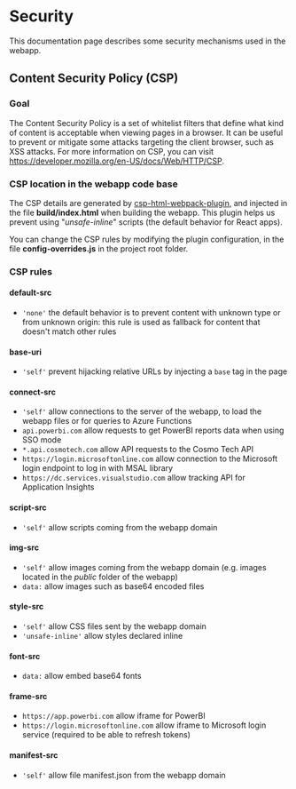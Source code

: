 # Security

This documentation page describes some security mechanisms used in the webapp.

## Content Security Policy (CSP)

### Goal

The Content Security Policy is a set of whitelist filters that define what kind of content is acceptable when viewing pages in a browser. It can be useful to prevent or mitigate some attacks targeting the client browser, such as XSS attacks. For more information on CSP, you can visit https://developer.mozilla.org/en-US/docs/Web/HTTP/CSP.

### CSP location in the webapp code base

The CSP details are generated by [csp-html-webpack-plugin](https://github.com/slackhq/csp-html-webpack-plugin), and injected in the file **build/index.html** when building the webapp. This plugin helps us prevent using "_unsafe-inline_" scripts (the default behavior for React apps).

You can change the CSP rules by modifying the plugin configuration, in the file **config-overrides.js** in the project root folder.

### CSP rules

#### default-src

- `'none'` the default behavior is to prevent content with unknown type or from unknown origin: this rule is used as fallback for content that doesn't match other rules

#### base-uri

- `'self'` prevent hijacking relative URLs by injecting a `base` tag in the page

#### connect-src

- `'self'` allow connections to the server of the webapp, to load the webapp files or for queries to Azure Functions
- `api.powerbi.com` allow requests to get PowerBI reports data when using SSO mode
- `*.api.cosmotech.com` allow API requests to the Cosmo Tech API
- `https://login.microsoftonline.com` allow connection to the Microsoft login endpoint to log in with MSAL library
- `https://dc.services.visualstudio.com` allow tracking API for Application Insights

#### script-src

- `'self'` allow scripts coming from the webapp domain

#### img-src

- `'self'` allow images coming from the webapp domain (e.g. images located in the _public_ folder of the webapp)
- `data:` allow images such as base64 encoded files

#### style-src

- `'self'` allow CSS files sent by the webapp domain
- `'unsafe-inline'` allow styles declared inline

#### font-src

- `data:` allow embed base64 fonts

#### frame-src

- `https://app.powerbi.com` allow iframe for PowerBI
- `https://login.microsoftonline.com` allow iframe to Microsoft login service (required to be able to refresh tokens)

#### manifest-src

- `'self'` allow file manifest.json from the webapp domain
